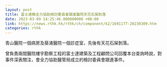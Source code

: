 ```yaml
---
layout: post
title: 富士達稱全力協助檢討委員會跟進醫院天花石屎剝落
date: 2023-03-09 14:25:46.000000000 +08:00
link: https://news.rthk.hk/rthk/ch/component/k2/1691177-20230309.htm
categories: rthk
---
```


青山醫院一個病房及葵涌醫院一個診症室，先後有天花石屎剝落。

曾負責兩間醫院樓宇勘察工程的富士達建築及工程顧問公司回覆本台查詢時說，對事件深表關注，會全力協助醫管局成立的檢討委員會跟進事件。
